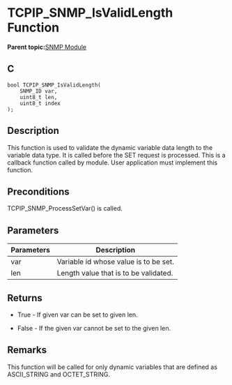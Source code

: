 # TCPIP\_SNMP\_IsValidLength Function

**Parent topic:**[SNMP Module](GUID-7764E81C-8FC9-4B3E-8830-255BDE678AA0.md)

## C

```
bool TCPIP_SNMP_IsValidLength(
    SNMP_ID var, 
    uint8_t len, 
    uint8_t index
);
```

## Description

This function is used to validate the dynamic variable data length to the variable data type. It is called before the SET request is processed. This is a callback function called by module. User application must implement this function.

## Preconditions

TCPIP\_SNMP\_ProcessSetVar\(\) is called.

## Parameters

|Parameters|Description|
|----------|-----------|
|var|Variable id whose value is to be set.|
|len|Length value that is to be validated.|

## Returns

-   True - If given var can be set to given len.

-   False - If the given var cannot be set to the given len.


## Remarks

This function will be called for only dynamic variables that are defined as ASCII\_STRING and OCTET\_STRING.

